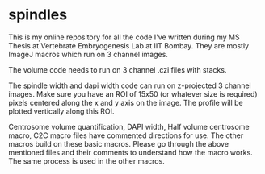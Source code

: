# spindles

This is my online repository for all the code I've written during my MS Thesis at Vertebrate Embryogenesis Lab at IIT Bombay. They are mostly ImageJ macros which run on 3 channel images.

The volume code needs to run on 3 channel .czi files with stacks.

The spindle width and dapi width code can run on z-projected 3 channel images. Make sure you have an ROI of 15x50 (or whatever size is required)
pixels centered along the x and y axis on the image. The profile will be plotted vertically along this ROI.
 
Centrosome volume quantification, DAPI width, Half volume centrosome macro, C2C macro files have commented directions for use. The other macros build on these basic macros. Please go through the above mentioned files and their comments to understand how the macro works. The same process is used in the other macros.
